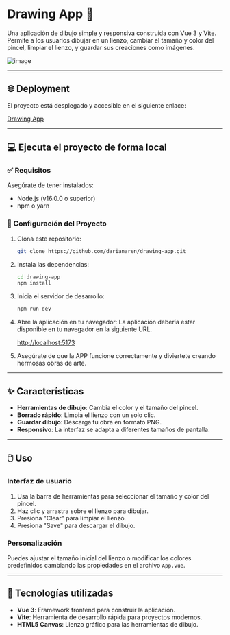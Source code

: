 # Drawing App 🎨  

Una aplicación de dibujo simple y responsiva construida con Vue 3 y Vite. Permite a los usuarios dibujar en un lienzo, cambiar el tamaño y color del pincel, limpiar el lienzo, y guardar sus creaciones como imágenes.

![image](https://github.com/user-attachments/assets/163fb401-4a5a-47c3-827f-943540f2aba9)

---

## 🌐 **Deployment**

El proyecto está desplegado y accesible en el siguiente enlace:

[Drawing App](https://drawing-app-liart.vercel.app/)

---

## 💻 **Ejecuta el proyecto de forma local**
### ✅ Requisitos 

Asegúrate de tener instalados:  
- Node.js (v16.0.0 o superior)  
- npm o yarn 

### 🚀 Configuración del Proyecto

1. Clona este repositorio:  
   ```bash
   git clone https://github.com/darianaren/drawing-app.git
   ```

2. Instala las dependencias:  
   ```bash
   cd drawing-app
   npm install
   ```

3. Inicia el servidor de desarrollo:
   ```bash
   npm run dev
   ```

4. Abre la aplicación en tu navegador: La aplicación debería estar disponible en tu navegador en la siguiente URL.

   [http://localhost:5173](http://localhost:5173/)

5. Asegúrate de que la APP funcione correctamente y diviertete creando hermosas obras de arte.
---

## ✨ Características  

- **Herramientas de dibujo**: Cambia el color y el tamaño del pincel.  
- **Borrado rápido**: Limpia el lienzo con un solo clic.  
- **Guardar dibujo**: Descarga tu obra en formato PNG.  
- **Responsivo**: La interfaz se adapta a diferentes tamaños de pantalla.  

---

## 🖱️ Uso  

### **Interfaz de usuario**  
1. Usa la barra de herramientas para seleccionar el tamaño y color del pincel.  
2. Haz clic y arrastra sobre el lienzo para dibujar.  
3. Presiona "Clear" para limpiar el lienzo.  
4. Presiona "Save" para descargar el dibujo.  

### **Personalización**  
Puedes ajustar el tamaño inicial del lienzo o modificar los colores predefinidos cambiando las propiedades en el archivo `App.vue`.

---

## 🔧 Tecnologías utilizadas  

- **Vue 3**: Framework frontend para construir la aplicación.  
- **Vite**: Herramienta de desarrollo rápida para proyectos modernos.  
- **HTML5 Canvas**: Lienzo gráfico para las herramientas de dibujo.  
